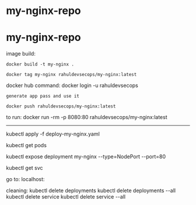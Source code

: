 # my-nginx-repo

# my-nginx-repo
image build:

    docker build -t my-nginx .

    docker tag my-nginx rahuldevsecops/my-nginx:latest


docker hub command:
    docker login -u rahuldevsecops

    generate app pass and use it 

    docker push rahuldevsecops/my-nginx:latest

to run:
    docker run -rm -p 8080:80 rahuldevsecops/my-nginx:latest


--------------------------------------------------------------

kubectl apply -f deploy-my-nginx.yaml

kubectl get pods

kubectl expose deployment my-nginx --type=NodePort --port=80

kubectl get svc

go to:
    localhost:<NodePort>




cleaning:
kubectl delete deployments <deplyoment-name>
kubectl delete deployments --all
kubectl delete service <service-name>
kubectl delete service --all
